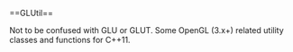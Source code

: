 ==GLUtil==

Not to be confused with GLU or GLUT. Some OpenGL (3.x+) related utility classes and functions for C++11.

